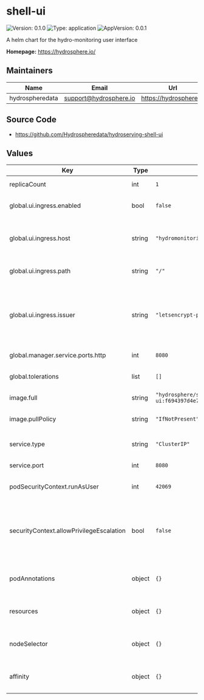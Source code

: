 # shell-ui

![Version: 0.1.0](https://img.shields.io/badge/Version-0.1.0-informational?style=flat-square) ![Type: application](https://img.shields.io/badge/Type-application-informational?style=flat-square) ![AppVersion: 0.0.1](https://img.shields.io/badge/AppVersion-0.0.1-informational?style=flat-square)

A helm chart for the hydro-monitoring user interface

**Homepage:** <https://hydrosphere.io/>

## Maintainers

| Name | Email | Url |
| ---- | ------ | --- |
| hydrospheredata | support@hydrosphere.io | https://hydrosphere.io |

## Source Code

* <https://github.com/Hydrospheredata/hydroserving-shell-ui>

## Values

| Key | Type | Default | Description |
|-----|------|---------|-------------|
| replicaCount | int | `1` | number of replicas |
| global.ui.ingress.enabled | bool | `false` | Enable frontend ingress |
| global.ui.ingress.host | string | `"hydromonitoring.local"` | Domain name for the frontend ingress |
| global.ui.ingress.path | string | `"/"` | Path, which will match the service |
| global.ui.ingress.issuer | string | `"letsencrypt-prod"` | A name of the cert-manager issuer name, configured within the cluster |
| global.manager.service.ports.http | int | `8080` | Manager http port |
| global.tolerations | list | `[]` | Tolerations for shell-ui pods |
| image.full | string | `"hydrosphere/shell-ui:f694397d4e73da757af5084f19f3529651d07feb"` | shell-ui image |
| image.pullPolicy | string | `"IfNotPresent"` | shell-ui image pull policy |
| service.type | string | `"ClusterIP"` | Kubernetes Service type |
| service.port | int | `8080` | shell-ui port |
| podSecurityContext.runAsUser | int | `42069` | User ID for the container |
| securityContext.allowPrivilegeEscalation | bool | `false` | Container child process can gain more privileges than its parent |
| podAnnotations | object | `{}` | Map of annotations to add to the pods |
| resources | object | `{}` | Map of resources to add to the pods |
| nodeSelector | object | `{}` | Node labels for shell-ui pods assignment |
| affinity | object | `{}` | Affinity for shell-ui pods assignment |

